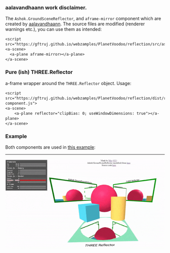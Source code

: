 ### aalavandhaann work disclaimer.

The `Ashok.GroundSceneReflector`, and `aframe-mirror` component which are created by [aalavandhaann](https://github.com/aalavandhaann/three_reflector).
The source files are modified (renderer warnings etc.), you can use them as intended:

    <script src="https://gftruj.github.io/webzamples/PlanetVoodoo/reflection/src/ashok_reflector.js">
    <a-scene>
      <a-plane aframe-mirror></a-plane>
    </a-scene>

### Pure (ish) THREE.Reflector

a-frame wrapper around the `THREE.Reflector` object.
Usage:

    <script src="https://gftruj.github.io/webzamples/PlanetVoodoo/reflection/dist/reflector-component.js">
    <a-scene>
        <a-plane reflector="clipBias: 0; useWindowDimensions: true"></a-plane>
    </a-scene>
    
### Example

Both components are used in [this example](https://gftruj.github.io/webzamples/PlanetVoodoo/reflection):
<hr>

![Reflections](./../media/mirrors.gif "mirrors")
